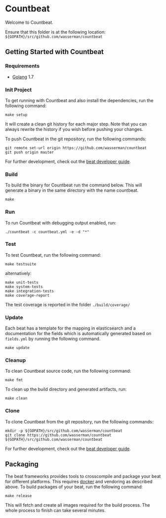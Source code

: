 # Countbeat

Welcome to Countbeat.

Ensure that this folder is at the following location:
`${GOPATH}/src/github.com/wasserman/countbeat`

## Getting Started with Countbeat

### Requirements

* [Golang](https://golang.org/dl/) 1.7

### Init Project
To get running with Countbeat and also install the
dependencies, run the following command:

```
make setup
```

It will create a clean git history for each major step. Note that you can always rewrite the history if you wish before pushing your changes.

To push Countbeat in the git repository, run the following commands:

```
git remote set-url origin https://github.com/wasserman/countbeat
git push origin master
```

For further development, check out the [beat developer guide](https://www.elastic.co/guide/en/beats/libbeat/current/new-beat.html).

### Build

To build the binary for Countbeat run the command below. This will generate a binary
in the same directory with the name countbeat.

```
make
```


### Run

To run Countbeat with debugging output enabled, run:

```
./countbeat -c countbeat.yml -e -d "*"
```


### Test

To test Countbeat, run the following command:

```
make testsuite
```

alternatively:
```
make unit-tests
make system-tests
make integration-tests
make coverage-report
```

The test coverage is reported in the folder `./build/coverage/`

### Update

Each beat has a template for the mapping in elasticsearch and a documentation for the fields
which is automatically generated based on `fields.yml` by running the following command.

```
make update
```


### Cleanup

To clean  Countbeat source code, run the following command:

```
make fmt
```

To clean up the build directory and generated artifacts, run:

```
make clean
```


### Clone

To clone Countbeat from the git repository, run the following commands:

```
mkdir -p ${GOPATH}/src/github.com/wasserman/countbeat
git clone https://github.com/wasserman/countbeat ${GOPATH}/src/github.com/wasserman/countbeat
```


For further development, check out the [beat developer guide](https://www.elastic.co/guide/en/beats/libbeat/current/new-beat.html).


## Packaging

The beat frameworks provides tools to crosscompile and package your beat for different platforms. This requires [docker](https://www.docker.com/) and vendoring as described above. To build packages of your beat, run the following command:

```
make release
```

This will fetch and create all images required for the build process. The whole process to finish can take several minutes.
